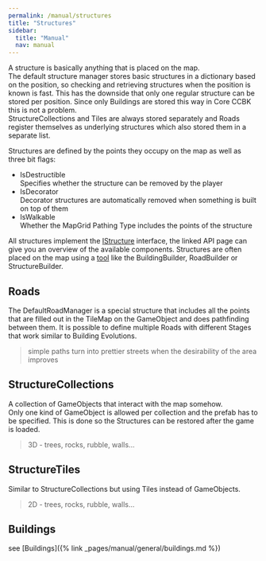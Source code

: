 ```yaml
---
permalink: /manual/structures
title: "Structures"
sidebar:
  title: "Manual"
  nav: manual
---
```


A structure is basically anything that is placed on the map.  
The default structure manager stores basic structures in a dictionary based on the position, so checking and retrieving structures when the position is known is fast. This has the downside that only one regular structure can be stored per position. Since only Buildings are stored this way in Core CCBK this is not a problem.  
StructureCollections and Tiles are always stored separately and Roads register themselves as underlying structures which also stored them in a separate list.

Structures are defined by the points they occupy on the map as well as three bit flags:
* IsDestructible  
Specifies whether the structure can be removed by the player
* IsDecorator  
Decorator structures are automatically removed when something is built on top of them
* IsWalkable  
Whether the MapGrid Pathing Type includes the points of the structure 

All structures implement the [IStructure](https://citybuilderapi.softleitner.com/interface_city_builder_core_1_1_i_structure.html) interface, the linked API page can give you an overview of the available components. Structures are often placed on the map using a [tool](https://citybuilderapi.softleitner.com/class_city_builder_core_1_1_base_tool.html) like the BuildingBuilder, RoadBuilder or StructureBuilder.

## Roads

The DefaultRoadManager is a special structure that includes all the points that are filled out in the TileMap on the GameObject and does pathfinding between them.
It is possible to define multiple Roads with different Stages that work similar to Building Evolutions.
> simple paths turn into prettier streets when the desirability of the area improves  

## StructureCollections

A collection of GameObjects that interact with the map somehow.  
Only one kind of GameObject is allowed per collection and the prefab has to be specified. This is done so the Structures can be restored after the game is loaded.

> 3D - trees, rocks, rubble, walls...

## StructureTiles

Similar to StructureCollections but using Tiles instead of GameObjects.

> 2D - trees, rocks, rubble, walls...

## Buildings

see [Buildings]({% link _pages/manual/general/buildings.md %})